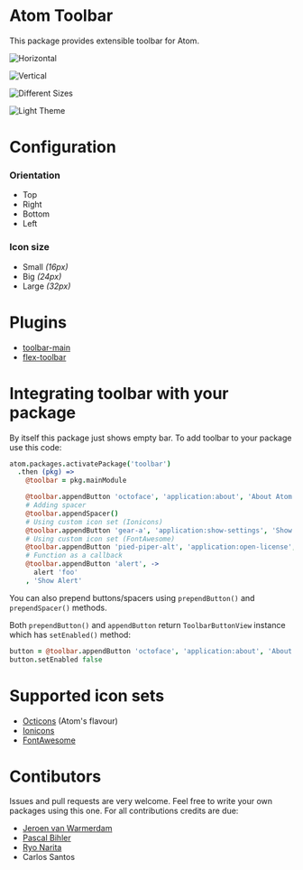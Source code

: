 # Atom Toolbar

This package provides extensible toolbar for Atom.

![Horizontal](http://cl.ly/image/2w0u3c1x1K3W/Screenshot-2015-04-21-16.46.49.png)

![Vertical](http://cl.ly/image/1t3U3F191p35/Screenshot-2015-04-21-16.45.46.png)

![Different Sizes](http://cl.ly/image/3v1N2F3e3I47/Screenshot-2015-04-21-16.45.46_2.png)

![Light Theme](http://cl.ly/image/0g043b1e0P1X/Screenshot-2015-04-21-16.46.02.png)

# Configuration

### Orientation

* Top
* Right
* Bottom
* Left

### Icon size

* Small *(16px)*
* Big *(24px)*
* Large *(32px)*

# Plugins

* [toolbar-main](https://atom.io/packages/toolbar-main)
* [flex-toolbar](https://atom.io/packages/flex-toolbar)

# Integrating toolbar with your package

By itself this package just shows empty bar. To add toolbar to your package use this code:

```coffeescript
atom.packages.activatePackage('toolbar')
  .then (pkg) =>
    @toolbar = pkg.mainModule

    @toolbar.appendButton 'octoface', 'application:about', 'About Atom'
    # Adding spacer
    @toolbar.appendSpacer()
    # Using custom icon set (Ionicons)
    @toolbar.appendButton 'gear-a', 'application:show-settings', 'Show Settings', 'ion'
    # Using custom icon set (FontAwesome)
    @toolbar.appendButton 'pied-piper-alt', 'application:open-license', 'Open License', 'fa'
    # Function as a callback
    @toolbar.appendButton 'alert', ->
      alert 'foo'
    , 'Show Alert'
```

You can also prepend buttons/spacers using `prependButton()` and `prependSpacer()` methods.

Both `prependButton()` and `appendButton` return `ToolbarButtonView` instance which has `setEnabled()` method:

```coffeescript
button = @toolbar.appendButton 'octoface', 'application:about', 'About Atom'
button.setEnabled false
```

# Supported icon sets

* [Octicons](https://octicons.github.com/) (Atom's flavour)
* [Ionicons](http://ionicons.com/)
* [FontAwesome](http://fortawesome.github.io/Font-Awesome/)

# Contibutors

Issues and pull requests are very welcome. Feel free to write your own packages using this one.
For all contributions credits are due:

* [Jeroen van Warmerdam](https://github.com/jerone)
* [Pascal Bihler](https://github.com/pbihler)
* [Ryo Narita](https://github.com/cakecatz)
* Carlos Santos
